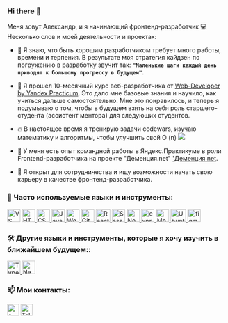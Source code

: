 ### Hi there 👋

Меня зовут Александр, и я начинающий фронтенд-разработчик 💻 Несколько слов и моей деятельности и проектах:

* 🌱 Я знаю, что быть хорошим разработчиком требует много работы, времени и терпения. В результате моя стратегия кайдзен по погружению в разработку звучит так: **`"Маленькие шаги каждый день приводят к большому прогрессу в будущем"`**.

* 🔭 Я прошел 10-месячный курс веб-разработчика от [Web-Developer by Yandex Practicum](https://practicum.yandex.ru/web/). Это дало мне базовые знания и научило, как учиться дальше самостоятельно. Мне это понравилось, и теперь я подумываю о том, чтобы в будущем взять на себя роль старшего-студента (ассистент ментора) для следующих студентов.

* 🔥 В настоящее время я тренирую задачи codewars, изучаю математику и алгоритмы, чтобы улучшить свой O (n) <a href="https://www.codewars.com/users/Raskalov"><img src="https://www.codewars.com/users/Raskalov/badges/micro"><a/>

* 👯 У меня есть опыт командной работы в Яндекс.Практикуме в роли Frontend-разработчика на проекте "Деменция.net" ['Деменция.net](http://dev-demencia.tk/).

* 🤝 Я открыт для сотрудничества и ищу возможности начать свою карьеру в качестве фронтенд-разработчика.

### 🏹 Часто используемые языки и инструменты:
<p align="left">
  <a href="https://code.visualstudio.com/" target="_blank"> <img src="https://code.visualstudio.com/assets/images/code-stable.png" alt="VS Code" width="30" height="30"/></a>
  <a href="https://www.w3schools.com/html/" target="_blank"> 
    <img src="https://cryptologos.cc/logos/html-coin-html-logo.png" alt="HTML" width="30" height="30"/>
  </a>
  <a href="https://www.w3schools.com/css/" target="_blank"> 
    <img src="https://icon-library.com/images/css-xxl_10573.png" alt="CSS" width="30" height="30"/>
  </a>
  <a href="https://www.javascript.com/" target="_blank"> 
    <img src="https://cdn.iconscout.com/icon/free/png-256/javascript-2752148-2284965.png" alt="JavaScript" width="30" height="30"/>
  </a>
  <a href="https://webpack.js.org/" target="_blank"> 
    <img src="https://cdn.worldvectorlogo.com/logos/webpack.svg" alt="Webpack" width="30" height="30"/>
  </a>
  <a href="https://git-scm.com/" target="_blank"> 
    <img src="https://www.vectorlogo.zone/logos/git-scm/git-scm-icon.svg" alt="Git" width="30" height="30"/>
  </a> 
  <a href="https://reactjs.org/" target="_blank"> 
    <img src="https://www.cloudanalogy.co.uk/wp-content/uploads/2019/06/react.png" alt="React" width="33" height="30"/>
  </a> 
  <a href="https://sass-lang.com/styleguide/brand" target="_blank"> 
    <img src="https://sass-lang.com/assets/img/styleguide/seal-color-aef0354c.png" alt="Sass" width="30" height="30"/>
  </a>
  <a href="https://nodejs.org/en/" target="_blank"> 
    <img src="https://devstickers.com/assets/img/pro/kh7x.png" alt="Node.js" width="30" height="30"/>
  </a>
  <a href="https://expressjs.com/" target="_blank"> 
    <img src="https://i2.wp.com/www.mementotech.in/assets/images/icons/express.png" alt="express.js" width="30" height="30"/>
  </a> 
  <a href="https://www.mongodb.com/" target="_blank"> 
    <img src="https://www.vectorlogo.zone/logos/mongodb/mongodb-icon.svg" alt="MongoDB" width="30" height="30"/>
  </a>
  <a href="https://ubuntu.com/" target="_blank"> 
    <img src="https://1000logos.net/wp-content/uploads/2017/06/Ubuntu-Logo.png" alt="Ubuntu" width="35" height="30"/>
  </a> 
  <a href="https://www.figma.com/" target="_blank"> 
    <img src="https://www.vectorlogo.zone/logos/figma/figma-icon.svg" alt="figma" width="30" height="30"/>
  </a> 
</p>

### 🛠️ Другие языки и инструменты, которые я хочу изучить в ближайшем будущем::
<a href="https://www.typescriptlang.org/" target="_blank">
  <img src="https://upload.wikimedia.org/wikipedia/commons/thumb/4/4c/Typescript_logo_2020.svg/1200px-Typescript_logo_2020.svg.png" alt="TypeScript" width="30" height="30"/>
 </a>
 <a href="https://nextjs.org/" target="_blank"> 
  <img src="https://icedevera.com/images/skills/frontEnd/next.png" alt="Next.js" width="30" height="30"/>
</a>

### 📫 Мои контакты:
<a href="mailto:montezarov@gmail.com"><img src="https://img.icons8.com/stickers/344/gmail-new.png" alt="e-mail" width="27" height="27" /></a>
<a href="https://t.me/alraskalov" target="_blank"><img src="https://cdn3.iconfinder.com/data/icons/social-media-chamfered-corner/154/telegram-512.png" alt="Telegram" width="27" height="27" /></a>
